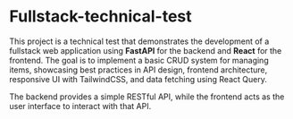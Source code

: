 # Fullstack-technical-test

This project is a technical test that demonstrates the development of a fullstack web application using **FastAPI** for the backend and **React** for the frontend. The goal is to implement a basic CRUD system for managing items, showcasing best practices in API design, frontend architecture, responsive UI with TailwindCSS, and data fetching using React Query.

The backend provides a simple RESTful API, while the frontend acts as the user interface to interact with that API.